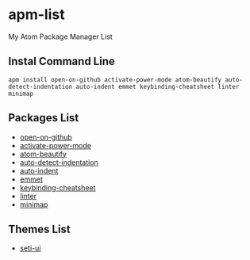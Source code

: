 # apm-list

My Atom Package Manager List

## Instal Command Line
`apm install open-on-github activate-power-mode atom-beautify auto-detect-indentation auto-indent emmet keybinding-cheatsheet linter minimap`

## Packages List
- [open-on-github](https://atom.io/packages/open-on-github)
- [activate-power-mode](https://atom.io/packages/activate-power-mode)
- [atom-beautify](https://atom.io/packages/atom-beautify)
- [auto-detect-indentation](https://atom.io/packages/auto-detect-indentation)
- [auto-indent](https://atom.io/packages/auto-indent)
- [emmet](https://atom.io/packages/emmet)
- [keybinding-cheatsheet](https://atom.io/packages/keybinding-cheatsheet)
- [linter](https://atom.io/packages/linter)
- [minimap](https://atom.io/packages/minimap)

## Themes List
- [seti-ui](https://atom.io/themes/seti-ui)
